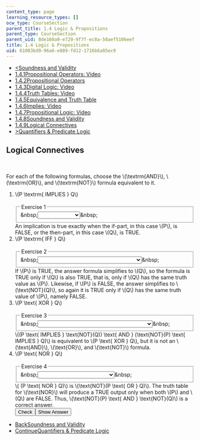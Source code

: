 ```yaml
---
content_type: page
learning_resource_types: []
ocw_type: CourseSection
parent_title: 1.4 Logic & Propositions
parent_type: CourseSection
parent_uid: 8de160a9-e729-9f7f-ec8a-58aef5106eef
title: 1.4 Logic & Propositions
uid: 61083bd9-96a6-e889-fd12-1716b6a05ec9
---
```

<ul class="navigation pagination"><li id="top_bck_btn"><a href='/courses/electrical-engineering-and-computer-science/6-042j-mathematics-for-computer-science-spring-2015/proofs/tp2-2/vertical-ed6030bda119';><<span>Soundness and Validity</span></a></li><li id="flp_btn_1" ><a href='/courses/electrical-engineering-and-computer-science/6-042j-mathematics-for-computer-science-spring-2015/proofs/tp2-2'>1.4.1<span>Propositional Operators: Video</span></a></li><li id="flp_btn_2" ><a href='/courses/electrical-engineering-and-computer-science/6-042j-mathematics-for-computer-science-spring-2015/proofs/tp2-2/vertical-e6ef70d76365'>1.4.2<span>Propositional Operators</span></a></li><li id="flp_btn_3" ><a href='/courses/electrical-engineering-and-computer-science/6-042j-mathematics-for-computer-science-spring-2015/proofs/tp2-2/digital-logic-video'>1.4.3<span>Digital Logic: Video</span></a></li><li id="flp_btn_4" ><a href='/courses/electrical-engineering-and-computer-science/6-042j-mathematics-for-computer-science-spring-2015/proofs/tp2-2/truth-tables-video'>1.4.4<span>Truth Tables: Video</span></a></li><li id="flp_btn_5" ><a href='/courses/electrical-engineering-and-computer-science/6-042j-mathematics-for-computer-science-spring-2015/proofs/tp2-2/vertical-b8b2711c0ce8'>1.4.5<span>Equivalence and Truth Table</span></a></li><li id="flp_btn_6" ><a href='/courses/electrical-engineering-and-computer-science/6-042j-mathematics-for-computer-science-spring-2015/proofs/tp2-2/implies-video'>1.4.6<span>Implies: Video</span></a></li><li id="flp_btn_7" ><a href='/courses/electrical-engineering-and-computer-science/6-042j-mathematics-for-computer-science-spring-2015/proofs/tp2-2/propositional-logic-video'>1.4.7<span>Propositional Logic: Video</span></a></li><li id="flp_btn_8" ><a href='/courses/electrical-engineering-and-computer-science/6-042j-mathematics-for-computer-science-spring-2015/proofs/tp2-2/vertical-ed6030bda119'>1.4.8<span>Soundness and Validity</span></a></li><li id="flp_btn_9" class="button_selected"><a href='/courses/electrical-engineering-and-computer-science/6-042j-mathematics-for-computer-science-spring-2015/proofs/tp2-2/vertical-a28e46f96fa1'>1.4.9<span>Logical Connectives</span></a></li><li id="top_continue_btn"><a href='/courses/electrical-engineering-and-computer-science/6-042j-mathematics-for-computer-science-spring-2015/proofs/tp3-1';>><span>Quantifiers &amp; Predicate Logic</span></a></li></ul><h2 class="subhead">Logical Connectives</h2><div class="self_assessment">
<br display_name="Logical Connectives" url_name="Logical_Connectives_0" />
<p display_name="Logical Connectives" url_name="Logical_Connectives_1">For each of the following formulas, choose the \(\textrm{AND}\), \(\textrm{OR}\), and \(\textrm{NOT}\) formula equivalent to it.</p>
<p display_name="Logical Connectives" url_name="Logical_Connectives_2">
<ol display_name="Logical Connectives" url_name="Logical_Connectives_3">
<li>\(P \textrm{ IMPLIES } Q\) <br /><br />
<div id="Q1_div" class="problem_question"><fieldset><legend class="visually-hidden">Exercise 1</legend><div class="choice"><label id="Q1_label"><span id="Q1_aria_status" tabindex="-1" class="visually-hidden">&amp;nbsp;</span><select onchange="numericTypedOrDropDownSelected(1)" id="Q1_select" class="problem_text_input"><option correct="false"></option><option correct="false">P AND NOT(Q)</option><option correct="false">NOT(P AND Q)</option><option correct="false">P OR NOT(Q)</option><option correct="false">NOT(P) AND Q</option><option correct="true">NOT(P) OR Q</option></select><span style="display:none;" id="Q1_ans_span" tabindex="-1">  NOT(P) OR Q</span><span id="Q1_normal_status" class="nostatus" aria-hidden="true">&amp;nbsp;</span></label></div></fieldset></div><div id="S1_div" class="problem_solution" tabindex="-1">An implication is true exactly when the if-part, in this case \(P\), is FALSE, or the then-part, in this case \(Q\), is TRUE.</div></li>
<li>\(P \textrm{ IFF } Q\) <br /><br />
<div id="Q2_div" class="problem_question"><fieldset><legend class="visually-hidden">Exercise 2</legend><div class="choice"><label id="Q2_label"><span id="Q2_aria_status" tabindex="-1" class="visually-hidden">&amp;nbsp;</span><select onchange="numericTypedOrDropDownSelected(2)" id="Q2_select" class="problem_text_input"><option correct="false"></option><option correct="false">(P OR Q) AND (NOT(P) OR NOT(Q))</option><option correct="true">(P AND Q) OR (NOT(P) AND NOT(Q))</option><option correct="false">NOT(P AND Q) AND (NOT(P) OR NOT(Q))</option><option correct="false">NOT(P AND Q) OR NOT(P) OR NOT(Q)</option></select><span style="display:none;" id="Q2_ans_span" tabindex="-1">  (P AND Q) OR (NOT(P) AND NOT(Q))</span><span id="Q2_normal_status" class="nostatus" aria-hidden="true">&amp;nbsp;</span></label></div></fieldset></div><div id="S2_div" class="problem_solution" tabindex="-1">If \(P\) is TRUE, the answer formula simplifies to \(Q\), so the formula is TRUE only if \(Q\) is also TRUE, that is, only if \(Q\) has the same truth value as \(P\). Likewise, if \(P\) is FALSE, the answer simplifies to \(\text{NOT}(Q)\), so again it is TRUE only if \(Q\) has the same truth value of \(P\), namely FALSE.</div></li>
<li>\(P \text{ XOR } Q\) <br /><br />
<div id="Q3_div" class="problem_question"><fieldset><legend class="visually-hidden">Exercise 3</legend><div class="choice"><label id="Q3_label"><span id="Q3_aria_status" tabindex="-1" class="visually-hidden">&amp;nbsp;</span><select onchange="numericTypedOrDropDownSelected(3)" id="Q3_select" class="problem_text_input"><option correct="false"></option><option correct="false">(P IMPLIES NOT(Q)) AND (NOT(P) IMPLIES Q)</option><option correct="true">(P AND NOT(Q)) OR (NOT(P) AND Q)</option><option correct="false">(P OR NOT(Q)) AND (NOT(P) OR Q)</option><option correct="false">(P AND Q) OR (NOT(P) AND NOT(Q))</option><option correct="false">NOT(P AND Q)</option></select><span style="display:none;" id="Q3_ans_span" tabindex="-1">  (P AND NOT(Q)) OR (NOT(P) AND Q)</span><span id="Q3_normal_status" class="nostatus" aria-hidden="true">&amp;nbsp;</span></label></div></fieldset></div><div id="S3_div" class="problem_solution" tabindex="-1">\((P \text{ IMPLIES }
        \text{NOT}(Q)) \text{ AND } (\text{NOT}(P) \text{ IMPLIES } Q)\) is equivalent to \(P \text{ XOR } Q\), but it is not an \(\text{AND}\), \(\text{OR}\), and \(\text{NOT}\) formula.</div></li>
<li>\(P \text{ NOR } Q\)
    <br /><br />
<div id="Q4_div" class="problem_question"><fieldset><legend class="visually-hidden">Exercise 4</legend><div class="choice"><label id="Q4_label"><span id="Q4_aria_status" tabindex="-1" class="visually-hidden">&amp;nbsp;</span><select onchange="numericTypedOrDropDownSelected(4)" id="Q4_select" class="problem_text_input"><option correct="false"></option><option correct="false">P AND NOT(Q)</option><option correct="false">NOT(P AND Q)</option><option correct="true">NOT(P) AND NOT(Q)</option><option correct="false">(P OR Q) AND (NOT(P) OR Q)</option><option correct="false">(P OR Q) AND (P OR NOT(Q))</option></select><span style="display:none;" id="Q4_ans_span" tabindex="-1">  NOT(P) AND NOT(Q)</span><span id="Q4_normal_status" class="nostatus" aria-hidden="true">&amp;nbsp;</span></label></div></fieldset></div><div id="S4_div" class="problem_solution" tabindex="-1">\( (P \text{ NOR } Q)\) is \(\text{NOT}(P \text{ OR } Q)\). The truth table for \(\text{NOR}\) will produce a TRUE output only when both \(P\) and \(Q\) are FALSE. Thus, \(\text{NOT}(P) \text{ AND } \text{NOT}(Q)\) is a correct answer.</div><div class="action"><button id="Q1_button" onclick="checkAnswer({1: 'optionresponse', 2: 'optionresponse', 3: 'optionresponse', 4: 'optionresponse'})" class="problem_mo_button">Check</button><button id="Q1_button_show" onclick="showHideSolution({1: 'optionresponse', 2: 'optionresponse', 3: 'optionresponse', 4: 'optionresponse'}, 1, [1, 2, 3, 4])" class="problem_mo_button">Show Answer</button></div></li>
</ol>
</p></div><ul class="navigation progress"><li id="bck_btn"><a href='/courses/electrical-engineering-and-computer-science/6-042j-mathematics-for-computer-science-spring-2015/proofs/tp2-2/vertical-ed6030bda119';>Back<span>Soundness and Validity</span></a></li><li id="continue_btn"><a href='/courses/electrical-engineering-and-computer-science/6-042j-mathematics-for-computer-science-spring-2015/proofs/tp3-1';>Continue<span>Quantifiers &amp; Predicate Logic</span></a></li></ul>